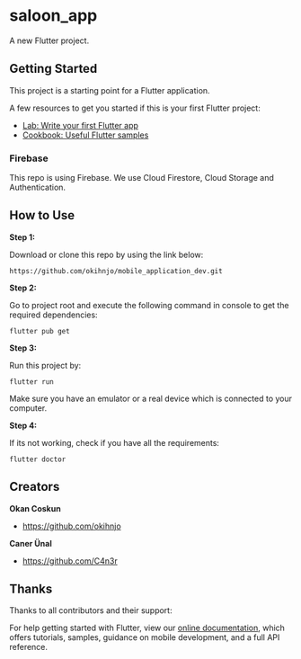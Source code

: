# saloon_app

A new Flutter project.

## Getting Started

This project is a starting point for a Flutter application.

A few resources to get you started if this is your first Flutter project:

- [Lab: Write your first Flutter app](https://flutter.dev/docs/get-started/codelab)
- [Cookbook: Useful Flutter samples](https://flutter.dev/docs/cookbook)

### Firebase

This repo is using Firebase. We use Cloud Firestore, Cloud Storage and Authentication.


## How to Use 

**Step 1:**

Download or clone this repo by using the link below:

```
https://github.com/okihnjo/mobile_application_dev.git
```

**Step 2:**

Go to project root and execute the following command in console to get the required dependencies: 

```
flutter pub get 
```

**Step 3:**

Run this project by:

```
flutter run
```
Make sure you have an emulator or a real device which is connected to your computer.

**Step 4:**

If its not working, check if you have all the requirements:

```
flutter doctor
```

## Creators

**Okan Coskun**

- <https://github.com/okihnjo>

**Caner Ünal**

- <https://github.com/C4n3r>


## Thanks

Thanks to all contributors and their support:

For help getting started with Flutter, view our
[online documentation](https://flutter.dev/docs), which offers tutorials,
samples, guidance on mobile development, and a full API reference.
